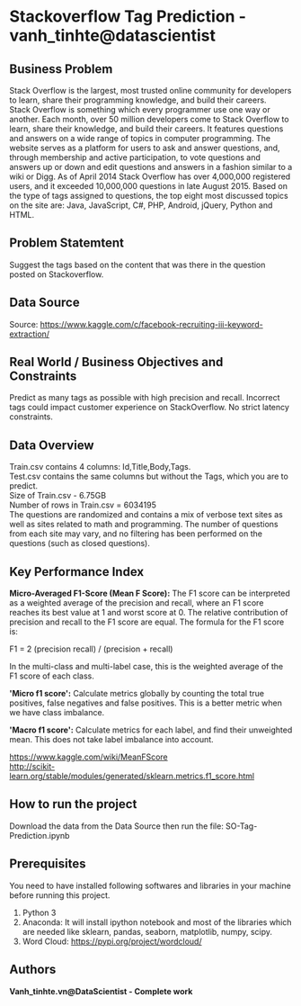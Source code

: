 # Stackoverflow Tag Prediction - vanh_tinhte@datascientist

## Business Problem
Stack Overflow is the largest, most trusted online community for developers to learn, share their programming knowledge, and build their careers.<br>
Stack Overflow is something which every programmer use one way or another. Each month, over 50 million developers come to Stack Overflow to learn, share their knowledge, and build their careers. It features questions and answers on a wide range of topics in computer programming. The website serves as a platform for users to ask and answer questions, and, through membership and active participation, to vote questions and answers up or down and edit questions and answers in a fashion similar to a wiki or Digg. As of April 2014 Stack Overflow has over 4,000,000 registered users, and it exceeded 10,000,000 questions in late August 2015. Based on the type of tags assigned to questions, the top eight most discussed topics on the site are: Java, JavaScript, C#, PHP, Android, jQuery, Python and HTML.

## Problem Statemtent
Suggest the tags based on the content that was there in the question posted on Stackoverflow.

## Data Source
Source: https://www.kaggle.com/c/facebook-recruiting-iii-keyword-extraction/

## Real World / Business Objectives and Constraints
Predict as many tags as possible with high precision and recall.
Incorrect tags could impact customer experience on StackOverflow.
No strict latency constraints.

## Data Overview
Train.csv contains 4 columns: Id,Title,Body,Tags.<br>
Test.csv contains the same columns but without the Tags, which you are to predict.<br>
Size of Train.csv - 6.75GB<br>
Number of rows in Train.csv = 6034195<br>
The questions are randomized and contains a mix of verbose text sites as well as sites related to math and programming. The number of questions from each site may vary, and no filtering has been performed on the questions (such as closed questions).

## Key Performance Index
__Micro-Averaged F1-Score (Mean F Score):__ The F1 score can be interpreted as a weighted average of the precision and recall, where an F1 score reaches its best value at 1 and worst score at 0. The relative contribution of precision and recall to the F1 score are equal. The formula for the F1 score is:<br>

F1 = 2 (precision recall) / (precision + recall)<br>

In the multi-class and multi-label case, this is the weighted average of the F1 score of each class. <br>

__'Micro f1 score':__
Calculate metrics globally by counting the total true positives, false negatives and false positives. This is a better metric when we have class imbalance.<br>

__'Macro f1 score':__ 
Calculate metrics for each label, and find their unweighted mean. This does not take label imbalance into account.<br>

https://www.kaggle.com/wiki/MeanFScore<br>
http://scikit-learn.org/stable/modules/generated/sklearn.metrics.f1_score.html

## How to run the project
Download the data from the Data Source then run the file: SO-Tag-Prediction.ipynb

## Prerequisites
You need to have installed following softwares and libraries in your machine before running this project.

1. Python 3
2. Anaconda: It will install ipython notebook and most of the libraries which are needed like sklearn, pandas, seaborn, matplotlib, numpy, scipy.
3. Word Cloud: https://pypi.org/project/wordcloud/

## Authors
**Vanh_tinhte.vn@DataScientist - Complete work**
